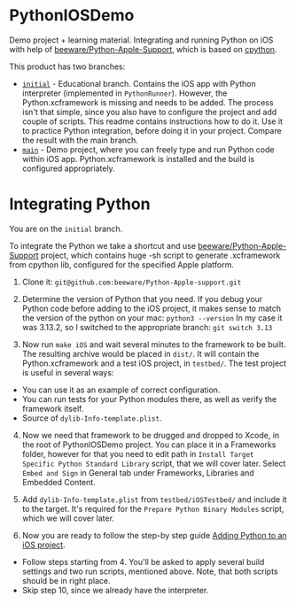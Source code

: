 # PythonIOSDemo

Demo project + learning material. Integrating and running Python on iOS with help of [beeware/Python-Apple-Support](https://github.com/beeware/Python-Apple-support), which is based on [cpython](https://github.com/python/cpython).

This product has two branches:  
- [`initial`](https://github.com/kvaDrug/PythonIOSDemo/tree/initial) - Educational branch. Contains the iOS app with Python interpreter (implemented in `PythonRunner`). However, the Python.xcframework is missing and needs to be added. The process isn't that simple, since you also have to configure the project and add couple of scripts. This readme contains instructions how to do it. Use it to practice Python integration, before doing it in your project. Compare the result with the main branch.  
- [`main`](https://github.com/kvaDrug/PythonIOSDemo/tree/main) - Demo project, where you can freely type and run Python code within iOS app. Python.xcframework is installed and the build is configured appropriately.

# Integrating Python

You are on the `initial` branch.

To integrate the Python we take a shortcut and use [beeware/Python-Apple-Support](https://github.com/beeware/Python-Apple-support) project, which contains huge -sh script to generate .xcframework from cpython lib, configured for the specified Apple platform.

1. Clone it: `git@github.com:beeware/Python-Apple-support.git`

2. Determine the version of Python that you need. If you debug your Python code before adding to the iOS project, it makes sense to match the version of the python on your mac:
`python3 --version`
In my case it was 3.13.2, so I switched to the appropriate branch:
`git switch 3.13`

3. Now run `make iOS` and wait several minutes to the framework to be built. The resulting archive would be placed in `dist/`. It will contain the Python.xcframework and a test iOS project, in `testbed/`. The test project is useful in several ways:
- You can use it as an example of correct configuration.
- You can run tests for your Python modules there, as well as verify the framework itself.
- Source of `dylib-Info-template.plist`.

4. Now we need that framework to be drugged and dropped to Xcode, in the root of PythonIOSDemo project. You can place it in a Frameworks folder, however for that you need to edit path in `Install Target Specific Python Standard Library` script, that we will cover later. Select `Embed and Sign` in General tab under Frameworks, Libraries and Embedded Content.

5. Add `dylib-Info-template.plist` from `testbed/iOSTestbed/` and include it to the target. It's required for the `Prepare Python Binary Modules` script, which we will cover later.

6. Now you are ready to follow the step-by step guide [Adding Python to an iOS project](https://docs.python.org/3/using/ios.html#adding-python-to-an-ios-project). 
- Follow steps starting from 4. You'll be asked to apply several build settings and two run scripts, mentioned above. Note, that both scripts should be in right place.
- Skip step 10, since we already have the interpreter.
